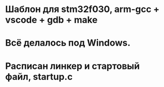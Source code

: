 # Шаблон для stm32f030, arm-gcc + vscode + gdb + make
# Всё делалось под Windows. 
# Расписан линкер и стартовый файл, startup.c
